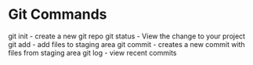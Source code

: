 # Git Commands

git init - create a new git repo
git status - View the change to your project
git add - add files to staging area
git commit - creates a new commit with files from staging area
git log - view recent commits

